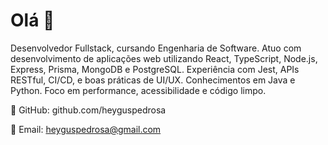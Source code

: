 # Olá 👋

Desenvolvedor Fullstack, cursando Engenharia de Software. Atuo com desenvolvimento de aplicações web utilizando React, TypeScript, Node.js, Express, Prisma, MongoDB e PostgreSQL. Experiência com Jest, APIs RESTful, CI/CD, e boas práticas de UI/UX. Conhecimentos em Java e Python. Foco em performance, acessibilidade e código limpo.

🔗 GitHub: github.com/heyguspedrosa

📧 Email: heyguspedrosa@gmail.com


<!--
![Snake animation](https://github.com/edsonfsousa/edsonfsousa/blob/output/github-contribution-grid-snake.svg)

  
[![Typing SVG](https://readme-typing-svg.herokuapp.com?font=Firacode&duration=4800&vCenter=true&lines=Technology+Lover!)](https://git.io/typing-svg)

-->
